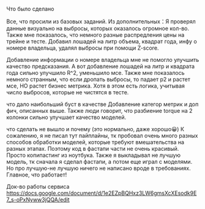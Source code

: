 Что было сделано

Все, что просили из базовых заданий. 
Из дополнительных：Я проверял данные визуально на выбросы, которых оказалось огромное кол-во. Также мне показалось, что немного разные распредления цены на трейне и тесте. Добавил лошадей на литр объема, квадрат года, инфу о номере владельца, удалял выбросы при помощи Z-score.

Добавление информации о номере владельца мне не помогло улучшить качество предсказания. А вот добавление лошадей на литр и квадрата года сильно улучшило R^2, уменьшило мсе. Также мне показалось немного странным, что если дропать выбросы, то падает р2 и растет мсе, НО растет бизнес метрика. Хотя в этом есть логика, учитывая число выбросов, которые не чистятся в тесте.

что дало наибольший буст в качестве
Добавление категор метрик и доп фич, описанных выше. Также люди говорит, что разбиение torque на 2 колонки сильно улучшает качество моделей.

что сделать не вышло и почему (это нормально, даже хорошо😀)
К сожалению, я не писал тут пайплайны, тк пробовал очень много разных способов обработки моделей, которые требуют вмешательства на разных этапах. Поэтому код в фастапи части не очень красивый.  Просто копипастинг из ноутбука. Также я выкладывал не лучшую модель, тк сначала я сделал фастапи, а потом еще играл с моделями. Но про лучшую-не лучшую ничего не написано вроде в требованиях. Главное, что работает!

Док-во работы сервиса
https://docs.google.com/document/d/1e2EZpBQHxz3LW6gmsXcXEsodk9E7_s-oPxNyww3jQQA/edit
